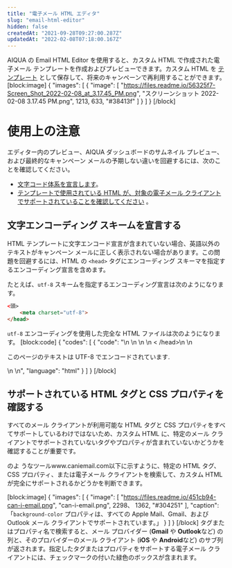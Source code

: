```yaml
---
title: "電子メール HTML エディタ"
slug: "email-html-editor"
hidden: false
createdAt: "2021-09-28T09:27:00.287Z"
updatedAt: "2022-02-08T07:18:00.167Z"
---
```

AIQUA の Email HTML Editor を使用すると、カスタム HTML で作成された電子メール テンプレートを作成およびプレビューできます。カスタム HTML を [テンプレート](doc:email-templates) として保存して、将来のキャンペーンで再利用することができます。
\[block:image]
{
  "images": \[
    {
      "image": \[
            "https://files.readme.io/56325f7-Screen_Shot_2022-02-08_at_3.17.45_PM.png",
          "スクリーンショット 2022-02-08 3.17.45 PM.png",
        1213,
        633,
        "#38413f"
      ]
}
]
}
\[/block]
# 使用上の注意
エディター内のプレビュー、AIQUA ダッシュボードのサムネイル プレビュー、および最終的なキャンペーン メールの予期しない違いを回避するには、次のことを確認してください。
* [文字コード体系を宣言します](#declare-a-character-encoding-scheme)。
* [テンプレートで使用されている HTML が、対象の電子メール クライアントでサポートされていることを確認してください](#check-for-supported-html-tags-and-css-properties) 。

## 文字エンコーディング スキームを宣言する
HTML テンプレートに文字エンコード宣言が含まれていない場合、英語以外のテキストがキャンペーン メールに正しく表示されない場合があります。この問題を回避するには、HTML の `<head>` タグにエンコーディング スキーマを指定するエンコーディング宣言を含めます。

たとえば、`utf-8` スキームを指定するエンコーディング宣言は次のようになります。
```html
<頭>
    <meta charset="utf-8">
</head>
```

`utf-8` エンコーディングを使用した完全な HTML ファイルは次のようになります。
\[block:code]
{
  "codes": \[
    {
      "code": "<html>\\n <head>\\n <meta charset="utf-8"> <!-- エンコーディング宣言 -->\\n <title>AIQUA Email HTML Editor</title>\\n < /head>\\n <body>\\n <p>このページのテキストは UTF-8 でエンコードされています.</p>\\n </body>\\n</html>",
      "language": "html"
    }
  ]
}
\[/block]
## サポートされている HTML タグと CSS プロパティを確認する
すべてのメール クライアントが利用可能な HTML タグと CSS プロパティをすべてサポートしているわけではないため、カスタム HTML に、特定のメール クライアントでサポートされていないタグやプロパティが含まれていないかどうかを確認することが重要です。

のよ うなツールwww.caniemail.com以下に示すように、特定の HTML タグ、CSS プロパティ、または電子メール クライアントを検索して、カスタム HTML が完全にサポートされるかどうかを判断できます。

\[block:image]
{
  "images": \[
    {
      "image": \[
              "https://files.readme.io/451cb94-can-i-email.png",
            "can-i-email.png",
          2298、
        1362,
        "#304251"
      ],
"caption":「`background-color` プロパティは、すべての Apple Mail、Gmail、および Outlook メール クライアントでサポートされています。」
}
]
}
\[/block]
タグまたはプロパティ名で検索すると、メール プロバイダー (**Gmail** や **Outlook**など) の列と、そのプロバイダーのメール クライアント (**iOS** や **Android**など) のサブ列が返されます。指定したタグまたはプロパティをサポートする電子メール クライアントには、チェックマークの付いた緑色のボックスが含まれます。